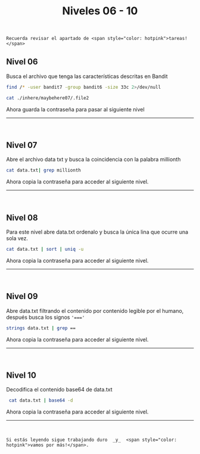 <h1 align="center">  Niveles 06 - 10</h1>
<br>
 
```admonish info title='Recomendaciones'
Recuerda revisar el apartado de <span style="color: hotpink">tareas!</span>
```

## Nivel 06

Busca el archivo que tenga las características descritas en Bandit

```bash
find /* -user bandit7 -group bandit6 -size 33c 2>/dev/null
```

```bash
cat ./inhere/maybehere07/.file2
```

Ahora guarda la contraseña para pasar al siguiente nivel


<hr>
<br>

## Nivel 07

Abre el archivo data txt y busca la coincidencia  con la palabra millionth

```bash
cat data.txt| grep millionth
```

Ahora copia la contraseña para acceder al siguiente nivel.

<hr>
<br>
 
## Nivel 08

Para este nivel abre data.txt  ordenalo y busca la única lina que ocurre una sola vez.

```Bash
cat data.txt | sort | uniq -u
```

Ahora copia la contraseña para acceder al siguiente nivel.

<hr>
<br>
 
## Nivel 09

Abre data.txt filtrando el contenido por contenido legible por el humano, después busca los signos `'==='`


```Bash
strings data.txt | grep ==
```

Ahora copia la contraseña para acceder al siguiente nivel. 

<hr>
<br>
 
## Nivel 10

Decodifica el contenido base64 de data.txt

```Bash
 cat data.txt | base64 -d
```

Ahora copia la contraseña para acceder al siguiente nivel. 

<hr>
<br>

```admonish tip title='_Felicidades por pasar_ los <i>primeros 10 niveles!</i>'
Si estás leyendo sigue trabajando duro  _y_  <span style="color: hotpink">vamos por más!</span>.
```

